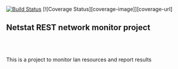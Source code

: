 [![Build Status](https://travis-ci.com/kelvinzero/NetStatREST.svg?branch=master)](https://travis-ci.com/kelvinzero/NetStatREST)
[![Coverage Status][coverage-image]][coverage-url]

<h2>Netstat REST network monitor project </h2>
<br><br>
<p>This is a project to monitor lan resources and report results </p>
